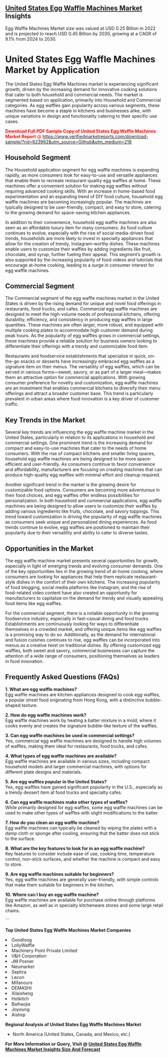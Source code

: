 <h2><a href="https://www.verifiedmarketreports.com/download-sample/?rid=623962&amp;utm_source=Github&amp;utm_medium=218" target="_blank">United States Egg Waffle Machines Market</a> Insights</h2><p>Egg Waffle Machines Market size was valued at USD 0.25 Billion in 2022 and is projected to reach USD 0.45 Billion by 2030, growing at a CAGR of 9.1% from 2024 to 2030.</p><p> <h1>United States Egg Waffle Machines Market by Application</h1> <p>The United States Egg Waffle Machines market is experiencing significant growth, driven by the increasing demand for innovative cooking solutions that cater to both household and commercial needs. The market is segmented based on application, primarily into Household and Commercial categories. As egg waffles gain popularity across various segments, these machines have become a staple in kitchens and businesses alike, with unique variations in design and functionality catering to their specific use cases.</p> <p><p><span class=""><span style="color: #ff0000;"><strong>Download Full PDF Sample Copy of United States Egg Waffle Machines Market Report</strong> @ </span><a href="https://www.verifiedmarketreports.com/download-sample/?rid=623962&amp;utm_source=Github&amp;utm_medium=218" target="_blank">https://www.verifiedmarketreports.com/download-sample/?rid=623962&amp;utm_source=Github&amp;utm_medium=218</a></span></p></p> <h2>Household Segment</h2> <p>The Household application segment for egg waffle machines is expanding rapidly, as more consumers look for easy-to-use and versatile appliances that enable them to recreate restaurant-quality egg waffles at home. These machines offer a convenient solution for making egg waffles without requiring advanced cooking skills. With an increase in home-based food experimentation and an expanding trend of DIY food culture, household egg waffle machines are becoming increasingly popular. The machines are typically designed to be user-friendly, compact, and easy to store, catering to the growing demand for space-saving kitchen appliances.</p> <p>In addition to their convenience, household egg waffle machines are also seen as an affordable luxury item for many consumers. As food culture continues to evolve, especially with the rise of social media-driven food trends, households are more likely to invest in specialty appliances that allow for the creation of trendy, Instagram-worthy dishes. These machines enable users to customize their waffles by adding ingredients like fruit, chocolate, and syrup, further fueling their appeal. This segment’s growth is also supported by the increasing popularity of food videos and tutorials that encourage at-home cooking, leading to a surge in consumer interest for egg waffle machines.</p> <h2>Commercial Segment</h2> <p>The Commercial segment of the egg waffle machines market in the United States is driven by the rising demand for unique and novel food offerings in restaurants, food trucks, and cafes. Commercial egg waffle machines are designed to meet the high-volume needs of professional kitchens, offering durability, efficiency, and consistency in producing egg waffles in large quantities. These machines are often larger, more robust, and equipped with multiple cooking plates to accommodate high customer demand during peak hours. As the popularity of egg waffles grows in commercial settings, these machines provide a reliable solution for business owners looking to differentiate their offerings with a trendy and customizable food item.</p> <p>Restaurants and foodservice establishments that specialize in quick, on-the-go snacks or desserts have increasingly embraced egg waffles as a signature item on their menus. The versatility of egg waffles, which can be served in various forms—sweet, savory, or as part of a larger meal—makes them an attractive option for commercial applications. With growing consumer preference for novelty and customization, egg waffle machines are an investment that enables commercial kitchens to diversify their menu offerings and attract a broader customer base. This trend is particularly prevalent in urban areas where food innovation is a key driver of customer traffic.</p> <h2>Key Trends in the Market</h2> <p>Several key trends are influencing the egg waffle machine market in the United States, particularly in relation to its applications in household and commercial settings. One prominent trend is the increasing demand for compact and easy-to-use machines that cater to the needs of home consumers. With the rise of compact kitchens and smaller living spaces, household egg waffle machines are being designed to be more space-efficient and user-friendly. As consumers continue to favor convenience and affordability, manufacturers are focusing on creating machines that can produce high-quality egg waffles with minimal effort and cleanup required.</p> <p>Another significant trend in the market is the growing desire for customizable food options. Consumers are becoming more adventurous in their food choices, and egg waffles offer endless possibilities for personalization. In both household and commercial applications, egg waffle machines are being designed to allow users to customize their waffles by adding various ingredients like fruits, chocolate, and savory toppings. This trend toward customization is driving the popularity of egg waffle machines as consumers seek unique and personalized dining experiences. As food trends continue to evolve, egg waffles are positioned to maintain their popularity due to their versatility and ability to cater to diverse tastes.</p> <h2>Opportunities in the Market</h2> <p>The egg waffle machine market presents several opportunities for growth, especially in light of emerging trends and evolving consumer demands. One of the key opportunities lies in the growing trend of at-home cooking, where consumers are looking for appliances that help them replicate restaurant-style dishes in the comfort of their own kitchens. The increasing popularity of food blogging, social media platforms like Instagram, and the rise of food-related video content have also created an opportunity for manufacturers to capitalize on the demand for trendy and visually appealing food items like egg waffles.</p> <p>For the commercial segment, there is a notable opportunity in the growing foodservice industry, especially in fast-casual dining and food trucks. Establishments are continuously looking for ways to differentiate themselves in a crowded market, and offering unique items like egg waffles is a promising way to do so. Additionally, as the demand for international and fusion cuisines continues to rise, egg waffles can be incorporated into menus as a creative twist on traditional dishes. By offering customized egg waffles, both sweet and savory, commercial businesses can capture the attention of a wide range of consumers, positioning themselves as leaders in food innovation.</p> <h2>Frequently Asked Questions (FAQs)</h2> <p><strong>1. What are egg waffle machines?</strong><br> Egg waffle machines are kitchen appliances designed to cook egg waffles, a popular street food originating from Hong Kong, with a distinctive bubble-shaped texture.</p> <p><strong>2. How do egg waffle machines work?</strong><br> Egg waffle machines work by heating a batter mixture in a mold, where it cooks evenly and creates the signature bubble-like texture of the waffles.</p> <p><strong>3. Can egg waffle machines be used in commercial settings?</strong><br> Yes, commercial egg waffle machines are designed to handle high volumes of waffles, making them ideal for restaurants, food trucks, and cafes.</p> <p><strong>4. What types of egg waffle machines are available?</strong><br> Egg waffle machines are available in various sizes, including compact household models and larger commercial machines, with options for different plate designs and materials.</p> <p><strong>5. Are egg waffles popular in the United States?</strong><br> Yes, egg waffles have gained significant popularity in the U.S., especially as a trendy dessert item at food trucks and specialty cafes.</p> <p><strong>6. Can egg waffle machines make other types of waffles?</strong><br> While primarily designed for egg waffles, some egg waffle machines can be used to make other types of waffles with slight modifications to the batter.</p> <p><strong>7. How do you clean an egg waffle machine?</strong><br> Egg waffle machines can typically be cleaned by wiping the plates with a damp cloth or sponge after cooling, ensuring that the batter does not stick to the surface.</p> <p><strong>8. What are the key features to look for in an egg waffle machine?</strong><br> Key features to consider include ease of use, cooking time, temperature control, non-stick surfaces, and whether the machine is compact and easy to store.</p> <p><strong>9. Are egg waffle machines suitable for beginners?</strong><br> Yes, egg waffle machines are generally user-friendly, with simple controls that make them suitable for beginners in the kitchen.</p> <p><strong>10. Where can I buy an egg waffle machine?</strong><br> Egg waffle machines are available for purchase online through platforms like Amazon, as well as in specialty kitchenware stores and some large retail chains.</p> ```</p><p><strong>Top United States Egg Waffle Machines Market Companies</strong></p><div data-test-id=""><p><li>Goodloog</li><li> LollyWaffle</li><li> Machinery Point Private Limited</li><li> V&H Corporation</li><li> JM Posner</li><li> Neumarker</li><li> Sephra</li><li> Lecon</li><li> Mifanours</li><li> DEMASHI</li><li> Xilaisheng</li><li> Hotkitch</li><li> Baihaojia</li><li> Joyoung</li><li> Aishiqi</li></p><div><strong>Regional Analysis of&nbsp;United States Egg Waffle Machines Market</strong></div><ul><li dir="ltr"><p dir="ltr">North America&nbsp;(United States, Canada, and Mexico, etc.)</p></li></ul><p><strong>For More Information or Query, Visit @&nbsp;</strong><strong><a href="https://www.verifiedmarketreports.com/product/egg-waffle-machines-market/?utm_source=Github&amp;utm_medium=218" target="_blank">United States Egg Waffle Machines Market Insights Size And Forecast</a></strong></p></div>
